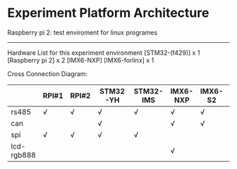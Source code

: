 Experiment Platform Architecture
===

Raspberry pi 2: test enviroment for linux programes


---
Hardware List for this experiment environment
[STM32-(f429)] x 1
[Raspberry pi 2] x 2
[IMX6-NXP]
[IMX6-forlinx] x 1

Cross Connection Diagram:

||RPI#1|RPI#2|STM32-YH|STM32-IMS|IMX6-NXP|IMX6-S2|335x|
|-|-|-|-|-|-|-|-|
|rs485|√|√|√|√|√|√|√|
|can|||√||√|√|√|
|spi|√|√|√|√||||
|lcd-rgb888|||||√|||
